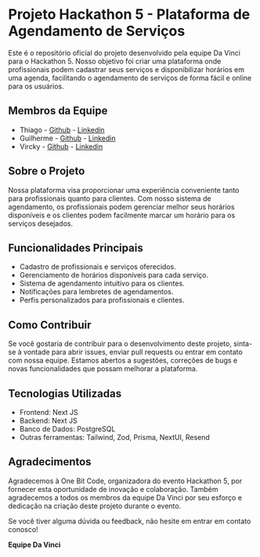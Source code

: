 # Projeto Hackathon 5 - Plataforma de Agendamento de Serviços

Este é o repositório oficial do projeto desenvolvido pela equipe Da Vinci para o Hackathon 5. Nosso objetivo foi criar uma plataforma onde profissionais podem cadastrar seus serviços e disponibilizar horários em uma agenda, facilitando o agendamento de serviços de forma fácil e online para os usuários.

## Membros da Equipe
- Thiago - [Github](https://github.com/thgmagno) - [Linkedin](https://www.linkedin.com/in/thgmagno/)
- Guilherme - [Github](https://github.com/GuiGranville) - [Linkedin](https://www.linkedin.com/in/guilherme-granville-bb9804194/)
- Vircky - [Github](https://github.com/RodsVic) - [Linkedin](https://www.linkedin.com/)

## Sobre o Projeto
Nossa plataforma visa proporcionar uma experiência conveniente tanto para profissionais quanto para clientes. Com nosso sistema de agendamento, os profissionais podem gerenciar melhor seus horários disponíveis e os clientes podem facilmente marcar um horário para os serviços desejados.

## Funcionalidades Principais
- Cadastro de profissionais e serviços oferecidos.
- Gerenciamento de horários disponíveis para cada serviço.
- Sistema de agendamento intuitivo para os clientes.
- Notificações para lembretes de agendamentos.
- Perfis personalizados para profissionais e clientes.

## Como Contribuir
Se você gostaria de contribuir para o desenvolvimento deste projeto, sinta-se à vontade para abrir issues, enviar pull requests ou entrar em contato com nossa equipe. Estamos abertos a sugestões, correções de bugs e novas funcionalidades que possam melhorar a plataforma.

## Tecnologias Utilizadas
- Frontend: Next JS
- Backend: Next JS
- Banco de Dados: PostgreSQL
- Outras ferramentas: Tailwind, Zod, Prisma, NextUI, Resend

## Agradecimentos
Agradecemos à One Bit Code, organizadora do evento Hackathon 5, por fornecer esta oportunidade de inovação e colaboração. Também agradecemos a todos os membros da equipe Da Vinci por seu esforço e dedicação na criação deste projeto durante o evento.

Se você tiver alguma dúvida ou feedback, não hesite em entrar em contato conosco!

**Equipe Da Vinci**
